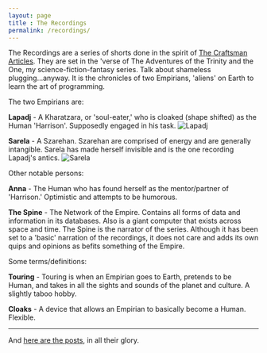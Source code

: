 ```yaml
---
layout: page
title : The Recordings
permalink: /recordings/
---
```


The Recordings are a series of shorts done in the spirit of [The Craftsman Articles](https://github.com/sensui/the-craftsman-book/tree/master/). They are set in the 'verse of The Adventures of the Trinity and the One, my science-fiction-fantasy series. Talk about shameless plugging...anyway. It is the chronicles of two Empirians, 'aliens' on Earth to learn the art of programming.

The two Empirians are:

**Lapadj** - A Kharatzara, or 'soul-eater,' who is cloaked (shape shifted) as the Human 'Harrison'. Supposedly engaged in his task. ![Lapadj](http://ssunday.github.io/assets/post-images/Lapadj.JPG)

**Sarela** - A Szarehan. Szarehan are comprised of energy and are generally intangible. Sarela has made herself invisible and is the one recording Lapadj's antics. ![Sarela](http://ssunday.github.io/assets/post-images/Sarela.JPG)

Other notable persons:

**Anna** - The Human who has found herself as the mentor/partner of 'Harrison.' Optimistic and attempts to be humorous.

**The Spine** - The Network of the Empire. Contains all forms of data and information in its databases. Also is a giant computer that exists across space and time. The Spine is the narrator of the series. Although it has been set to a 'basic' narration of the recordings, it does not care and adds its own quips and opinions as befits something of the Empire.

Some terms/definitions:

**Touring** - Touring is when an Empirian goes to Earth, pretends to be Human, and takes in all the sights and sounds of the planet and culture. A slightly taboo hobby.

**Cloaks** - A device that allows an Empirian to basically become a Human. Flexible.

---

And [here are the posts](/recordings-archive/), in all their glory.
